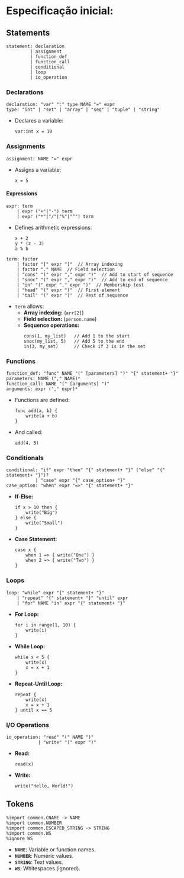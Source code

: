 # Especificação inicial:

## Statements
```ebnf
statement: declaration
         | assignment
         | function_def
         | function_call
         | conditional
         | loop
         | io_operation
```

### Declarations
```ebnf
declaration: "var" ":" type NAME "=" expr
type: "int" | "set" | "array" | "seq" | "tuple" | "string"
```
- Declares a variable:  
  ```
  var:int x = 10
  ```

### Assignments
```ebnf
assignment: NAME "=" expr
```
- Assigns a variable:
  ```
  x = 5
  ```

#### Expressions
```ebnf
expr: term
    | expr ("+"|"-") term
    | expr ("*"|"/"|"%"|"^") term
```
- Defines arithmetic expressions:
  ```
  x + 2
  y * (z - 3)
  a % b
  ```

```ebnf
term: factor
    | factor "[" expr "]"  // Array indexing
    | factor "." NAME  // Field selection
    | "cons" "(" expr "," expr ")"  // Add to start of sequence
    | "snoc" "(" expr "," expr ")"  // Add to end of sequence
    | "in" "(" expr "," expr ")"  // Membership test
    | "head" "(" expr ")"  // First element
    | "tail" "(" expr ")"  // Rest of sequence
```
- `term` allows:
  - **Array indexing:** (`arr[2]`)
  - **Field selection:** (`person.name`)
  - **Sequence operations:**  
    ```
    cons(1, my_list)   // Add 1 to the start
    snoc(my_list, 5)   // Add 5 to the end
    in(3, my_set)      // Check if 3 is in the set
    ```

### Functions
```ebnf
function_def: "func" NAME "(" [parameters] ")" "{" statement+ "}"
parameters: NAME ("," NAME)*
function_call: NAME "(" [arguments] ")"
arguments: expr ("," expr)*
```
- Functions are defined:
  ```
  func add(a, b) {
      write(a + b)
  }
  ```
- And called:
  ```
  add(4, 5)
  ```

### Conditionals
```ebnf
conditional: "if" expr "then" "{" statement+ "}" ("else" "{" statement+ "}")?
           | "case" expr "{" case_option+ "}"
case_option: "when" expr "=>" "{" statement+ "}"
```
- **If-Else:**
  ```
  if x > 10 then {
      write("Big")
  } else {
      write("Small")
  }
  ```
- **Case Statement:**
  ```
  case x {
      when 1 => { write("One") }
      when 2 => { write("Two") }
  }
  ```

### Loops
```ebnf
loop: "while" expr "{" statement+ "}"
    | "repeat" "{" statement+ "}" "until" expr
    | "for" NAME "in" expr "{" statement+ "}"
```
- **For Loop:**
  ```
  for i in range(1, 10) {
      write(i)
  }
  ```
- **While Loop:**
  ```
  while x < 5 {
      write(x)
      x = x + 1
  }
  ```
- **Repeat-Until Loop:**
  ```
  repeat {
      write(x)
      x = x + 1
  } until x == 5
  ```

### I/O Operations
```ebnf
io_operation: "read" "(" NAME ")"
            | "write" "(" expr ")"
```
- **Read:**
  ```
  read(x)
  ```
- **Write:**
  ```
  write("Hello, World!")
  ```

## Tokens
```ebnf
%import common.CNAME -> NAME
%import common.NUMBER
%import common.ESCAPED_STRING -> STRING
%import common.WS
%ignore WS
```
- **`NAME`**: Variable or function names.
- **`NUMBER`**: Numeric values.
- **`STRING`**: Text values.
- **`WS`**: Whitespaces (ignored).
